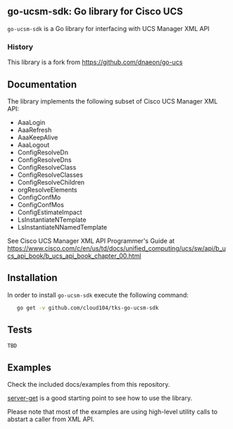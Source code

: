 ## go-ucsm-sdk: Go library for Cisco UCS

`go-ucsm-sdk` is a Go library for interfacing with UCS Manager XML API

### History

This library is a fork from https://github.com/dnaeon/go-ucs

## Documentation

The library implements the following subset of Cisco UCS Manager XML API:

-   AaaLogin
-   AaaRefresh
-   AaaKeepAlive
-   AaaLogout
-   ConfigResolveDn
-   ConfigResolveDns
-   ConfigResolveClass
-   ConfigResolveClasses
-   ConfigResolveChildren
-   orgResolveElements
-   ConfigConfMo
-   ConfigConfMos
-   ConfigEstimateImpact
-   LsInstantiateNTemplate
-   LsInstantiateNNamedTemplate

See Cisco UCS Manager XML API Programmer's Guide at https://www.cisco.com/c/en/us/td/docs/unified_computing/ucs/sw/api/b_ucs_api_book/b_ucs_api_book_chapter_00.html

## Installation

In order to install `go-ucsm-sdk` execute the following command:

```bash
   go get -v github.com/cloud104/tks-go-ucsm-sdk
```

## Tests

```
TBD
```

## Examples

Check the included docs/examples from this repository.

[server-get](docs/exemples/server-get_example.md) is a good starting point to see how to use the library.


Please note that most of the examples are using high-level utility calls to abstart a caller from XML API.
